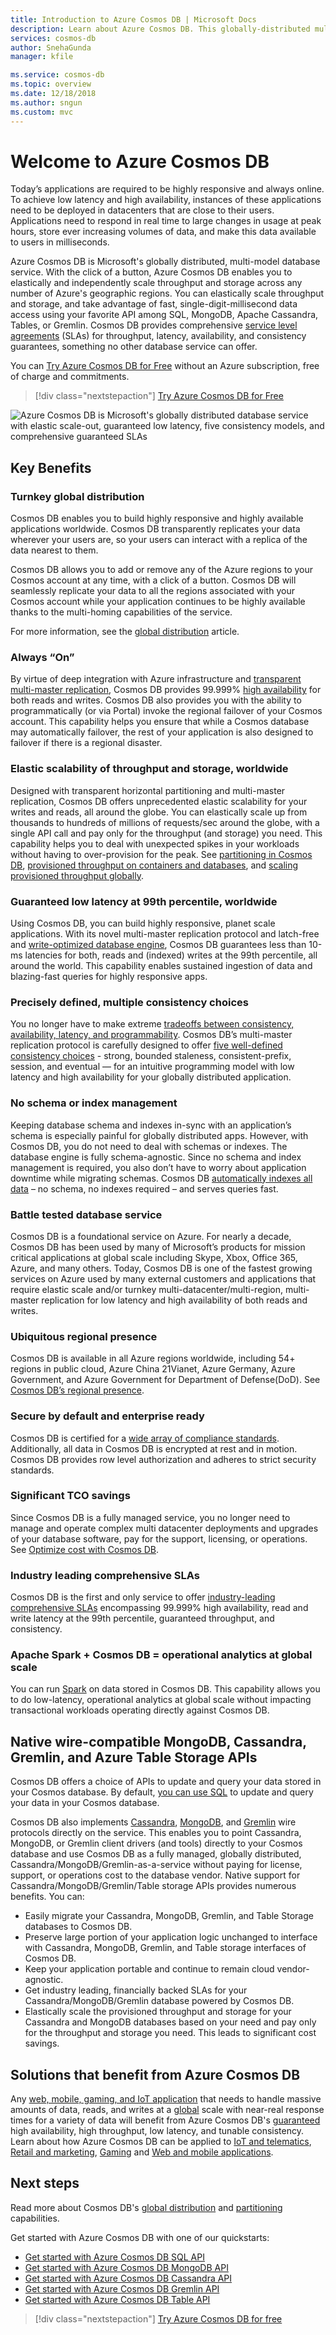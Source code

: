 ```yaml
---
title: Introduction to Azure Cosmos DB | Microsoft Docs
description: Learn about Azure Cosmos DB. This globally-distributed multi-model database is built for low latency, elastic scalability, high availability, and offers native support for NoSQL data.
services: cosmos-db
author: SnehaGunda
manager: kfile

ms.service: cosmos-db
ms.topic: overview
ms.date: 12/18/2018
ms.author: sngun
ms.custom: mvc
---
```


# Welcome to Azure Cosmos DB

Today’s applications are required to be highly responsive and always online. To achieve low latency and high availability, instances of these applications need to be deployed in datacenters that are close to their users. Applications need to respond in real time to large changes in usage at peak hours, store ever increasing volumes of data, and make this data available to users in milliseconds.

Azure Cosmos DB is Microsoft's globally distributed, multi-model database service. With the click of a button, Azure Cosmos DB enables you to elastically and independently scale throughput and storage across any number of Azure's geographic regions. You can elastically scale throughput and storage, and take advantage of fast, single-digit-millisecond data access using your favorite API among SQL, MongoDB, Apache Cassandra, Tables, or Gremlin. Cosmos DB provides comprehensive [service level agreements](https://aka.ms/acdbsla) (SLAs) for throughput, latency, availability, and consistency guarantees, something no other database service can offer.

You can [Try Azure Cosmos DB for Free](https://azure.microsoft.com/try/cosmosdb/) without an Azure subscription, free of charge and commitments.

> [!div class="nextstepaction"]
> [Try Azure Cosmos DB for Free](https://azure.microsoft.com/try/cosmosdb/)

![Azure Cosmos DB is Microsoft's globally distributed database service with elastic scale-out, guaranteed low latency, five consistency models, and comprehensive guaranteed SLAs](./media/introduction/azure-cosmos-db.png)

## Key Benefits

### Turnkey global distribution

Cosmos DB enables you to build highly responsive and highly available applications worldwide. Cosmos DB transparently replicates your data wherever your users are, so your users can interact with a replica of the data nearest to them.

Cosmos DB allows you to add or remove any of the Azure regions to your Cosmos account at any time, with a click of a button. Cosmos DB will seamlessly replicate your data to all the regions associated with your Cosmos account while your application continues to be highly available thanks to the multi-homing capabilities of the service.

For more information, see the [global distribution](distribute-data-globally.md) article.

### Always “On”

By virtue of deep integration with Azure infrastructure and [transparent multi-master replication](global-dist-under-the-hood.md), Cosmos DB provides 99.999% [high availability](high-availability.md) for both reads and writes. Cosmos DB also provides you with the ability to programmatically (or via Portal) invoke the regional failover of your Cosmos account. This capability helps you ensure that while a Cosmos database may automatically failover, the rest of your application is also designed to failover if there is a regional disaster.

### Elastic scalability of throughput and storage, worldwide

Designed with transparent horizontal partitioning and multi-master replication, Cosmos DB offers unprecedented elastic scalability for your writes and reads, all around the globe. You can elastically scale up from thousands to hundreds of millions of requests/sec around the globe, with a single API call and pay only for the throughput (and storage) you need. This capability helps you to deal with unexpected spikes in your workloads without having to over-provision for the peak. See [partitioning in Cosmos DB](partitioning-overview.md), [provisioned throughput on containers and databases](set-throughput.md), and [scaling provisioned throughput globally](scaling-throughput.md).

### Guaranteed low latency at 99th percentile, worldwide

Using Cosmos DB, you can build highly responsive, planet scale applications. With its novel multi-master replication protocol and latch-free and [write-optimized database engine](index-policy.md), Cosmos DB guarantees less than 10-ms latencies for both, reads and (indexed) writes at the 99th percentile, all around the world. This capability enables sustained ingestion of data and blazing-fast queries for highly responsive apps.

### Precisely defined, multiple consistency choices

You no longer have to make extreme [tradeoffs between consistency, availability, latency, and programmability](consistency-levels-tradeoffs.md). Cosmos DB’s multi-master replication protocol is carefully designed to offer [five well-defined consistency choices](consistency-levels.md) - strong, bounded staleness, consistent-prefix, session, and eventual — for an intuitive programming model with low latency and high availability for your globally distributed application.

### No schema or index management

Keeping database schema and indexes in-sync with an application’s schema is especially painful for globally distributed apps. However, with Cosmos DB, you do not need to deal with schemas or indexes. The database engine is fully schema-agnostic.  Since no schema and index management is required, you also don’t have to worry about application downtime while migrating schemas. Cosmos DB [automatically indexes all data](index-policy.md) – no schema, no indexes required – and serves queries fast.

### Battle tested database service

Cosmos DB is a foundational service on Azure. For nearly a decade, Cosmos DB has been used by many of Microsoft’s products for mission critical applications at global scale including Skype, Xbox, Office 365, Azure, and many others. Today, Cosmos DB is one of the fastest growing services on Azure used by many external customers and applications that require elastic scale and/or turnkey multi-datacenter/multi-region, multi-master replication for low latency and high availability of both reads and writes.

### Ubiquitous regional presence

Cosmos DB is available in all Azure regions worldwide, including 54+ regions in public cloud, Azure China 21Vianet, Azure Germany, Azure Government, and Azure Government for Department of Defense(DoD). See [Cosmos DB’s regional presence](regional-presence.md).

### Secure by default and enterprise ready

Cosmos DB is certified for a [wide array of compliance standards](compliance.md). Additionally, all data in Cosmos DB is encrypted at rest and in motion. Cosmos DB provides row level authorization and adheres to strict security standards.

### Significant TCO savings

Since Cosmos DB is a fully managed service, you no longer need to manage and operate complex multi datacenter deployments and upgrades of your database software, pay for the support, licensing, or operations. See [Optimize cost with Cosmos DB](total-cost-ownership.md).

### Industry leading comprehensive SLAs

Cosmos DB is the first and only service to offer [industry-leading comprehensive SLAs](https://azure.microsoft.com/support/legal/sla/cosmos-db/) encompassing 99.999% high availability, read and write latency at the 99th percentile, guaranteed throughput, and consistency.

### Apache Spark + Cosmos DB = operational analytics at global scale

You can run [Spark](park-connector.md) on data stored in Cosmos DB. This capability allows you to do low-latency, operational analytics at global scale without impacting transactional workloads operating directly against Cosmos DB.

## Native wire-compatible MongoDB, Cassandra, Gremlin, and Azure Table Storage APIs

Cosmos DB offers a choice of APIs to update and query your data stored in your Cosmos database. By default, [you can use SQL](how-to-sql-query.md) to update and query your data in your Cosmos database.

Cosmos DB also implements [Cassandra](cassandra-introduction), [MongoDB](mongodb-introduction.md), and [Gremlin](graph-introduction) wire protocols directly on the service. This enables you to point Cassandra, MongoDB, or Gremlin client drivers (and tools) directly to your Cosmos database and use Cosmos DB as a fully managed, globally distributed, Cassandra/MongoDB/Gremlin-as-a-service without paying for license, support, or operations cost to the database vendor. Native support for Cassandra/MongoDB/Gremlin/Table storage APIs provides numerous benefits. You can:

* Easily migrate your Cassandra, MongoDB, Gremlin, and Table Storage databases to Cosmos DB. 
* Preserve large portion of your application logic unchanged to interface with Cassandra, MongoDB, Gremlin, and Table storage interfaces of Cosmos DB.
* Keep your application portable and continue to remain cloud vendor-agnostic.
* Get industry leading, financially backed SLAs for your Cassandra/MongoDB/Gremlin database powered by Cosmos DB. 
* Elastically scale the provisioned throughput and storage for your Cassandra and MongoDB databases based on your need and pay only for the throughput and storage you need. This leads to significant cost savings.

## Solutions that benefit from Azure Cosmos DB

Any [web, mobile, gaming, and IoT application](use-cases.md) that needs to handle massive amounts of data, reads, and writes at a [global](distribute-data-globally.md) scale with near-real response times for a variety of data will benefit from Azure Cosmos DB's [guaranteed](https://azure.microsoft.com/support/legal/sla/cosmos-db/) high availability, high throughput, low latency, and tunable consistency. Learn about how Azure Cosmos DB can be applied to [IoT and telematics](use-cases.md#iot-and-telematics), [Retail and marketing](use-cases.md#retail-and-marketing), [Gaming](use-cases.md#gaming) and [Web and mobile applications](use-cases.md#web-and-mobile-applications).

## Next steps

Read more about Cosmos DB's [global distribution](distribute-data-globally.md) and [partitioning](partitioning-overview.md) capabilities.

Get started with Azure Cosmos DB with one of our quickstarts:

* [Get started with Azure Cosmos DB SQL API](create-sql-api-dotnet.md)
* [Get started with Azure Cosmos DB MongoDB API](create-mongodb-nodejs.md)
* [Get started with Azure Cosmos DB Cassandra API](create-cassandra-dotnet.md)
* [Get started with Azure Cosmos DB Gremlin API](create-graph-dotnet.md)
* [Get started with Azure Cosmos DB Table API](create-table-dotnet.md)

> [!div class="nextstepaction"]
> [Try Azure Cosmos DB for free](https://azure.microsoft.com/try/cosmosdb/)
